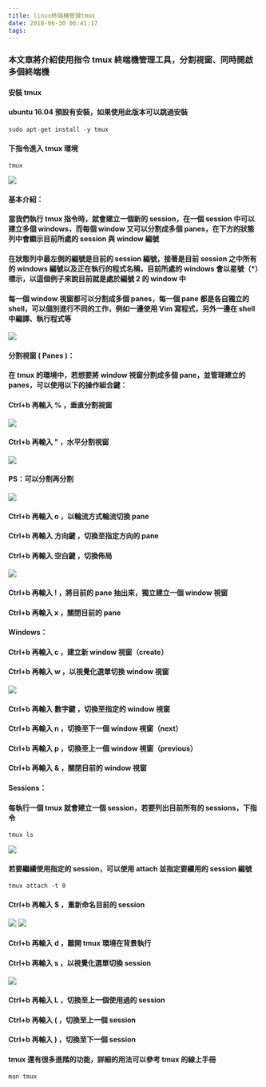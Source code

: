 ```yaml
---
title: linux終端機管理tmux
date: 2018-06-30 06:41:17
tags:
---
```


### 本文章將介紹使用指令 tmux 終端機管理工具，分割視窗、同時開啟多個終端機

#### 安裝 tmux 

#### ubuntu 16.04 預設有安裝，如果使用此版本可以跳過安裝

```
sudo apt-get install -y tmux
```

#### 下指令進入 tmux 環境

```
tmux
```

![ ](images/1.png)

#### 基本介紹：
#### 當我們執行 tmux 指令時，就會建立一個新的 session，在一個 session 中可以建立多個 windows，而每個 window 又可以分割成多個 panes，在下方的狀態列中會顯示目前所處的 session 與 window 編號
#### 在狀態列中最左側的編號是目前的 session 編號，接著是目前 session 之中所有的 windows 編號以及正在執行的程式名稱，目前所處的 windows 會以星號（*）標示，以這個例子來說目前就是處於編號 2 的 window 中
#### 每一個 window 視窗都可以分割成多個 panes，每一個 pane 都是各自獨立的 shell，可以個別進行不同的工作，例如一邊使用 Vim 寫程式，另外一邊在 shell 中編譯、執行程式等

![ ](images/2.png)

#### 分割視窗 ( Panes )：

#### 在 tmux 的環境中，若想要將 window 視窗分割成多個 pane，並管理建立的 panes，可以使用以下的操作組合鍵：

#### Ctrl+b 再輸入 % ，垂直分割視窗

![ ](images/3.png)

#### Ctrl+b 再輸入 " ，水平分割視窗

![ ](images/4.png)

#### PS：可以分割再分割

![ ](images/5.png)

#### Ctrl+b 再輸入 o ，以輪流方式輪流切換 pane
#### Ctrl+b 再輸入 方向鍵 ，切換至指定方向的 pane
#### Ctrl+b 再輸入 空白鍵 ，切換佈局

![ ](images/6.png)

#### Ctrl+b 再輸入 ! ，將目前的 pane 抽出來，獨立建立一個 window 視窗
#### Ctrl+b 再輸入 x ，關閉目前的 pane

#### Windows：

#### Ctrl+b 再輸入 c ，建立新 window 視窗（create）
#### Ctrl+b 再輸入 w ，以視覺化選單切換 window 視窗

![ ](images/7.png)

#### Ctrl+b 再輸入 數字鍵 ，切換至指定的 window 視窗
#### Ctrl+b 再輸入 n ，切換至下一個 window 視窗（next）
#### Ctrl+b 再輸入 p ，切換至上一個 window 視窗（previous）
#### Ctrl+b 再輸入 & ，關閉目前的 window 視窗

#### Sessions：

#### 每執行一個 tmux 就會建立一個 session，若要列出目前所有的 sessions，下指令

```
tmux ls
```

![ ](images/8.png)

#### 若要繼續使用指定的 session，可以使用 attach 並指定要續用的 session 編號

```
tmux attach -t 0
```

#### Ctrl+b 再輸入 $ ，重新命名目前的 session

![ ](images/9.png)
![ ](images/10.png)

#### Ctrl+b 再輸入 d ，離開 tmux 環境在背景執行
#### Ctrl+b 再輸入 s ，以視覺化選單切換 session

![ ](images/11.png)

#### Ctrl+b 再輸入 L ，切換至上一個使用過的 session
#### Ctrl+b 再輸入 ( ，切換至上一個 session
#### Ctrl+b 再輸入 ) ，切換至下一個 session

#### tmux 還有很多進階的功能，詳細的用法可以參考 tmux 的線上手冊

```
man tmux
```
